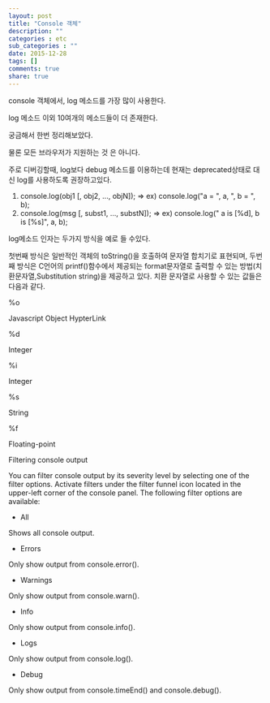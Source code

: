 ```yaml
---
layout: post
title: "Console 객체"
description: ""
categories : etc
sub_categories : ""
date: 2015-12-28
tags: []
comments: true
share: true
---
```


  

console 객체에서, log 메소드를 가장 많이 사용한다.

log 메소드 이외 10여개의 메소드들이 더 존재한다.

  

궁금해서 한번 정리해보았다.

물론 모든 브라우저가 지원하는 것 은 아니다.

  

주로 디버깅할때, log보다 debug 메소드를 이용하는데 현재는 deprecated상태로 대신 log를 사용하도록 권장하고있다.

  

  1. console.log(obj1 [, obj2, ..., objN]); => ex) console.log("a = ", a, ", b = ", b);
  2. console.log(msg [, subst1, ..., substN]); => ex) console.log(" a is [%d], b is [%s]", a, b);

  

log메소드 인자는 두가지 방식을 예로 들 수있다.

첫번째 방식은 일반적인 객체의 toString()을 호출하여 문자열 합치기로 표현되며, 두번째 방식은 C언어의 printf()함수에서
제공되는 format문자열로 출력할 수 있는 방법(치환문자열,Substitution string)을 제공하고 있다. 치환 문자열로 사용할 수
있는 값들은 다음과 같다.

  

  

%o

Javascript Object HypterLink

%d

Integer

%i

Integer

%s

String

%f

Floating-point

  

  

Filtering console output

  

You can filter console output by its severity level by selecting one of the
filter options. Activate filters under the filter funnel icon located in the
upper-left corner of the console panel. The following filter options are
available:

  

  * All

Shows all console output.

  * Errors

Only show output from console.error().

  * Warnings

Only show output from console.warn().

  * Info

Only show output from console.info().

  * Logs

Only show output from console.log().

  * Debug

Only show output from console.timeEnd() and console.debug().


